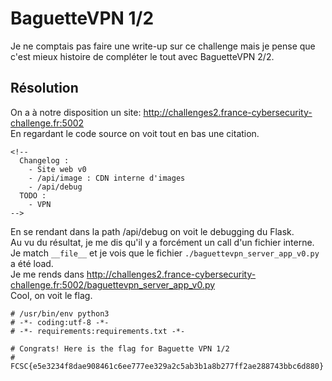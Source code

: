 # BaguetteVPN 1/2
Je ne comptais pas faire une write-up sur ce challenge mais je pense que c'est mieux histoire de compléter le tout avec BaguetteVPN 2/2.<br/>
## Résolution
On a à notre disposition un site: http://challenges2.france-cybersecurity-challenge.fr:5002<br/>
En regardant le code source on voit tout en bas une citation.<br/>
```
<!-- 
  Changelog :
    - Site web v0
    - /api/image : CDN interne d'images
    - /api/debug
  TODO :
    - VPN
-->
```
En se rendant dans la path /api/debug on voit le debugging du Flask.<br/>
Au vu du résultat, je me dis qu'il y a forcément un call d'un fichier interne.<br/>
Je match ```__file__``` et je vois que le fichier ```./baguettevpn_server_app_v0.py``` a été load.<br/>
Je me rends dans http://challenges2.france-cybersecurity-challenge.fr:5002/baguettevpn_server_app_v0.py<br/>
Cool, on voit le flag.<br/>
```
# /usr/bin/env python3
# -*- coding:utf-8 -*-
# -*- requirements:requirements.txt -*-

# Congrats! Here is the flag for Baguette VPN 1/2
#   FCSC{e5e3234f8dae908461c6ee777ee329a2c5ab3b1a8b277ff2ae288743bbc6d880}
```
